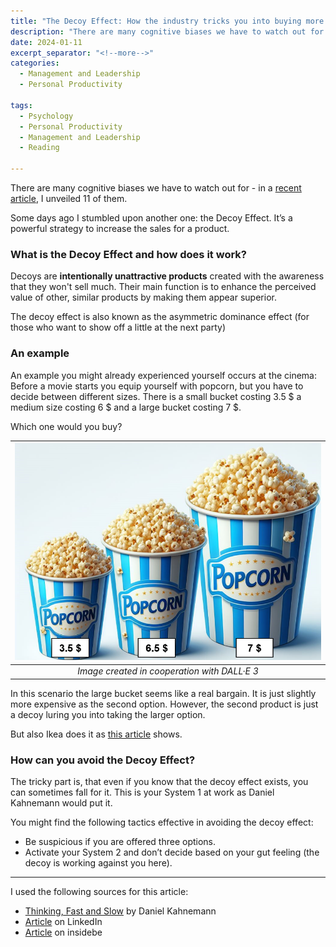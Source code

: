 ```yaml
---
title: "The Decoy Effect: How the industry tricks you into buying more expensive products"
description: "There are many cognitive biases we have to watch out for - in a recent article, I unveiled 11 of them. Some days ago I stumbled upon another one: the Decoy Effect. It’s a powerful strategy to increase the sales for a product."
date: 2024-01-11
excerpt_separator: "<!--more-->"
categories:
  - Management and Leadership
  - Personal Productivity

tags:
  - Psychology
  - Personal Productivity
  - Management and Leadership
  - Reading

---
```


There are many cognitive biases we have to watch out for - in a [recent article](https://www.notion.so/a1075978a81547a4ad7aef80e63b0e5b?pvs=21), I unveiled 11 of them.

Some days ago I stumbled upon another one: the Decoy Effect. It’s a powerful strategy to increase the sales for a product.

### What is the Decoy Effect and how does it work?

Decoys are **intentionally unattractive products** created with the awareness that they won't sell much. Their main function is to enhance the perceived value of other, similar products by making them appear superior.

The decoy effect is also known as the asymmetric dominance effect (for those who want to show off a little at the next party)

### An example

An example you might already experienced yourself occurs at the cinema: Before a movie starts you equip yourself with popcorn, but you have to decide between different sizes. There is a small bucket costing 3.5 $ a medium size costing 6 $ and a large bucket costing 7 $.

Which one would you buy?

| ![image](/assets/images/Popcorn_Decoy.png) |
|:--:|
| *Image created in cooperation with DALL·E 3* |

In this scenario the large bucket seems like a real bargain. It is just slightly more expensive as the second option. However, the second product is just a decoy luring you into taking the larger option.

But also Ikea does it as [this article](https://www.linkedin.com/posts/bjoern-habenschaden_behavioraleconomics-activity-7143135824098885633-olqa/?utm_source=share&utm_medium=member_desktop) shows.

### How can you avoid the Decoy Effect?

The tricky part is, that even if you know that the decoy effect exists, you can sometimes fall for it. This is your System 1 at work as Daniel Kahnemann would put it.

You might find the following tactics effective in avoiding the decoy effect:

- Be suspicious if you are offered three options.
- Activate your System 2 and don’t decide based on your gut feeling (the decoy is working against you here).

---

I used the following sources for this article:
- [Thinking, Fast and Slow](https://amzn.to/46iVUs8) by Daniel Kahnemann
- [Article](https://www.linkedin.com/posts/bjoern-habenschaden_behavioraleconomics-activity-7143135824098885633-olqa/?utm_source=share&utm_medium=member_desktop) on LinkedIn
- [Article](https://insidebe.com/articles/the-decoy-effect/) on insidebe